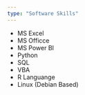```yaml
---
type: "Software Skills"
---
```


* MS Excel
* MS Officce 
* MS Power BI
* Python
* SQL
* VBA
* R Languange
* Linux (Debian Based)
